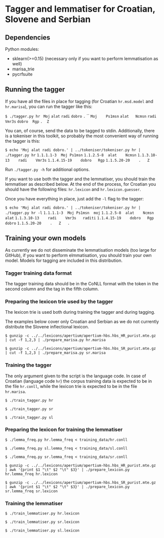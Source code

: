# Tagger and lemmatiser for Croatian, Slovene and Serbian

## Dependencies

Python modules:

* sklearn(>=0.15) (necessary only if you want to perform lemmatisation as well)
* marisa_trie
* pycrfsuite

## Running the tagger

If you have all the files in place for tagging (for Croatian `hr.msd.model` and `hr.marisa`), you can run the tagger like this:

`$ ./tagger.py hr `
`Moj`
`alat`
`radi`
`dobro`
`.`
``
`Moj	Ps1msn`
`alat	Ncmsn`
`radi	Vmr3s`
`dobro	Rgp`
`.	Z`

You can, of course, send the data to be tagged to stdin. Additionally, there is a tokeniser in this toolkit, so probably the most convenient way of running the tagger is this:

`$ echo 'Moj alat radi dobro.' | ../tokeniser/tokeniser.py hr | ./tagger.py hr`
`1.1.1.1-3	Moj	Ps1msn`
`1.1.2.5-8	alat	Ncmsn`
`1.1.3.10-13	radi	Vmr3s`
`1.1.4.15-19	dobro	Rgp`
`1.1.5.20-20	.	Z`

Run `./tagger.py -h` for additional options.

If you want to use both the tagger and the lemmatiser, you should train the lemmatiser as described below. At the end of the process, for Croatian you should have the following files: `hr.lexicon` and `hr.lexicon.guesser`.

Once you have everything in place, just add the `-l` flag to the tagger:

`$ echo 'Moj alat radi dobro.' | ../tokeniser/tokeniser.py hr | ./tagger.py hr -l`
`1.1.1.1-3	Moj	Ps1msn	moj`
`1.1.2.5-8	alat	Ncmsn	alat`
`1.1.3.10-13	radi	Vmr3s	raditi`
`1.1.4.15-19	dobro	Rgp	dobro`
`1.1.5.20-20	.	Z	.`


## Training your own models

As currently we do not disseminate the lemmatisation models (too large for GitHub), if you want to perform elmmatisation, you should train your own model. Models for tagging are included in this distribution.

### Tagger training data format

The tagger training data should be in the CoNLL format with the token in the second column and the tag in the fifth column.

### Preparing the lexicon trie used by the tagger

The lexicon trie is used both during training the tagger and during tagging.

The examples below cover only Croatian and Serbian as we do not currently distribute the Slovene inflectional lexicon.

`$ gunzip -c ../../lexicons/apertium/apertium-hbs.hbs_HR_purist.mte.gz | cut -f 1,2,3 | ./prepare_marisa.py hr.marisa`

`$ gunzip -c ../../lexicons/apertium/apertium-hbs.hbs_SR_purist.mte.gz | cut -f 1,2,3 | ./prepare_marisa.py sr.marisa`

### Training the tagger

The only argument given to the script is the language code. In case of Croatian (language code `hr`) the corpus training data is expected to be in the file `hr.conll`, while the lexicon trie is expected to be in the file `hr.marisa`.

`$ ./train_tagger.py hr`

`$ ./train_tagger.py sr`

`$ ./train_tagger.py sl`

### Preparing the lexicon for training the lemmatiser

`$ ./lemma_freq.py hr.lemma_freq < training_data/hr.conll`

`$ ./lemma_freq.py sl.lemma_freq < training_data/sl.conll`

`$ ./lemma_freq.py sr.lemma_freq < training_data/sr.conll`

`$ gunzip -c ../../lexicons/apertium/apertium-hbs.hbs_HR_purist.mte.gz | awk '{print $1 "\t" $2 "\t" $3}' | ./prepare_lexicon.py hr.lemma_freq hr.lexicon`

`$ gunzip -c ../../lexicons/apertium/apertium-hbs.hbs_SR_purist.mte.gz | awk '{print $1 "\t" $2 "\t" $3}' | ./prepare_lexicon.py sr.lemma_freq sr.lexicon`

### Training the lemmatiser

`$ ./train_lemmatiser.py hr.lexicon`

`$ ./train_lemmatiser.py sr.lexicon`

`$ ./train_lemmatiser.py sl.lexicon`

